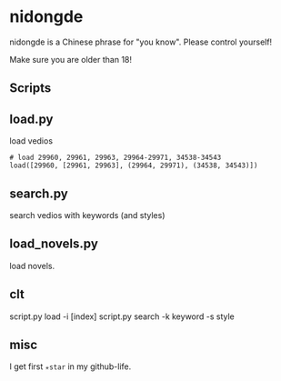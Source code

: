 # nidongde
nidongde is a Chinese phrase for "you know". Please control yourself!

Make sure you are older than 18!


## Scripts

## load.py
load vedios

```
# load 29960, 29961, 29963, 29964-29971, 34538-34543
load([29960, [29961, 29963], (29964, 29971), (34538, 34543)])
```

## search.py
search vedios with keywords (and styles)

## load_novels.py
load novels.

## clt
script.py load -i [index]
script.py search -k keyword -s style

## misc
I get first `✭star` in my github-life.
